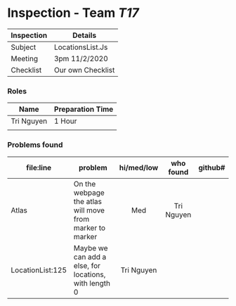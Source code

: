 # Inspection - Team *T17* 
 
| Inspection | Details |
| ----- | ----- |
| Subject | LocationsList.Js |
| Meeting | 3pm 11/2/2020 |
| Checklist | Our own Checklist|

### Roles

| Name | Preparation Time |
| ---- | ---- |
| Tri Nguyen | 1 Hour |
|  |  |

### Problems found

| file:line | problem | hi/med/low | who found | github#  |
| --- | --- | :---: | :---: | --- |
| Atlas | On the webpage the atlas will move from marker to marker | Med | Tri Nguyen | |
| LocationList:125 | Maybe we can add a else, for locations, with length 0 | Tri Nguyen | | |
